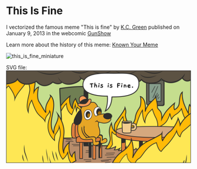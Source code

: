 # This Is Fine

I vectorized the famous meme "This is fine" by [K.C. Green][1] published on January 9, 2013 in the webcomic [GunShow][2] 

Learn more about the history of this meme: [Known Your Meme][3]



![this_is_fine_miniature](https://github.com/MyNameIsTroll/ThisIsFine/assets/31790025/e4899e94-7c60-4043-8f92-b10062320932)

SVG file: 
![Download SVG file](https://raw.githubusercontent.com/MyNameIsTroll/ThisIsFine/main/This_is_Fine_Vecto.svg)


[1]: https://kcgreendotcom.com
[2]: http://gunshowcomic.com/648
[3]: https://knowyourmeme.com/memes/this-is-fine
